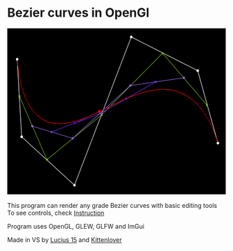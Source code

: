 # Bezier curves in OpenGl

![Programm](img/main.png)

This program can render any grade Bezier curves with basic editing tools  
To see controls, check [Instruction](Instruction.md)

Program uses OpenGL, GLEW, GLFW and ImGui

Made in VS by [Lucius 15](https://github.com/Lucius15) and [Kittenlover](https://github.com/Kittenlover229)
